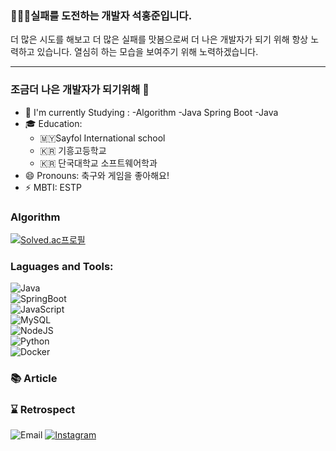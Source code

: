 <h3>🧑🏻‍💻실패를 도전하는 개발자 석홍준입니다.</h3>
    더 많은 시도를 해보고 더 많은 실패를 맛봄으로써 더 나은 개발자가 되기 위해 항상 노력하고 있습니다.
    열심히 하는 모습을 보여주기 위해 노력하겠습니다.
    <hr>
    
### 조금더 나은 개발자가 되기위해 👋
- 📖 I'm currently Studying :
    -Algorithm
    -Java Spring Boot
    -Java
- 🎓 Education: 
    - 🇲🇾Sayfol International school
    - 🇰🇷 기흥고등학교
    - 🇰🇷 단국대학교 소프트웨어학과
- 😄 Pronouns: 축구와 게임을 좋아해요!
- ⚡ MBTI: ESTP

### Algorithm
[![Solved.ac프로필](http://mazassumnida.wtf/api/v2/generate_badge?boj=ggaye159)](https://solved.ac/ggaye159) 


### Laguages and Tools:
![Java](https://img.shields.io/badge/java-%23ED8B00.svg?style=flat&logo=Java&logoColor=white)<br>
![SpringBoot](https://img.shields.io/badge/SpringBoot-6DB33F.svg?style=flat&logo=SpringBoot&logoColor=white) <br>
![JavaScript](https://img.shields.io/badge/javascript-%23323330.svg?style=flat&logo=javascript&logoColor=%23F7DF1E)<br>
![MySQL](https://img.shields.io/badge/mysql-%2300f.svg?style=flat&logo=mysql&logoColor=white)<br>
![NodeJS](https://img.shields.io/badge/node.js-6DA55F?style=for-the-badge&logo=node.js&logoColor=white)<br>
![Python](https://img.shields.io/badge/python-3670A0?style=flat&logo=python&logoColor=ffdd54)<br>
![Docker](https://img.shields.io/badge/Docker-Blue?style=flat&logo=Docker&logoColor=white)<br>



### 📚 Article

### ⌛️ Retrospect


![Email](https://img.shields.io/badge/32172086@dankook.ac.kr-red?logo=gmail&logoColor=fff) [![Instagram](https://img.shields.io/badge/instagram-E4405F?style=flat-square&logo=instagram&logoColor=white)](https://www.instagram.com/sh_.jun/)


[instagram]:https://www.instagram.com/sh_.jun/
[email]:32172086@dankook.ac.kr

